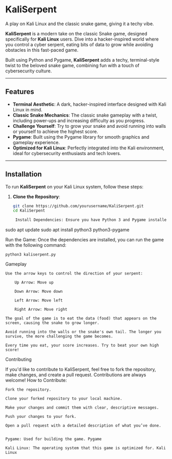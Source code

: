 # KaliSerpent
A play on Kali Linux and the classic snake game, giving it a techy vibe.


**KaliSerpent** is a modern take on the classic Snake game, designed specifically for **Kali Linux** users. Dive into a hacker-inspired world where you control a cyber serpent, eating bits of data to grow while avoiding obstacles in this fast-paced game.

Built using Python and Pygame, **KaliSerpent** adds a techy, terminal-style twist to the beloved snake game, combining fun with a touch of cybersecurity culture.

---

## Features

- **Terminal Aesthetic**: A dark, hacker-inspired interface designed with Kali Linux in mind.
- **Classic Snake Mechanics**: The classic snake gameplay with a twist, including power-ups and increasing difficulty as you progress.
- **Challenge Yourself**: Try to grow your snake and avoid running into walls or yourself to achieve the highest score.
- **Pygame**: Built using the Pygame library for smooth graphics and gameplay experience.
- **Optimized for Kali Linux**: Perfectly integrated into the Kali environment, ideal for cybersecurity enthusiasts and tech lovers.

---

## Installation

To run **KaliSerpent** on your Kali Linux system, follow these steps:

1. **Clone the Repository**:
   ```bash
   git clone https://github.com/yourusername/KaliSerpent.git
   cd KaliSerpent

    Install Dependencies: Ensure you have Python 3 and Pygame installed. If not, you can install them using the following commands:

sudo apt update
sudo apt install python3 python3-pygame

Run the Game: Once the dependencies are installed, you can run the game with the following command:

    python3 kaliserpent.py

Gameplay

    Use the arrow keys to control the direction of your serpent:

        Up Arrow: Move up

        Down Arrow: Move down

        Left Arrow: Move left

        Right Arrow: Move right

    The goal of the game is to eat the data (food) that appears on the screen, causing the snake to grow longer.

    Avoid running into the walls or the snake's own tail. The longer you survive, the more challenging the game becomes.

    Every time you eat, your score increases. Try to beat your own high score!

Contributing

If you'd like to contribute to KaliSerpent, feel free to fork the repository, make changes, and create a pull request. Contributions are always welcome!
How to Contribute:

    Fork the repository.

    Clone your forked repository to your local machine.

    Make your changes and commit them with clear, descriptive messages.

    Push your changes to your fork.

    Open a pull request with a detailed description of what you’ve done.


    Pygame: Used for building the game. Pygame

    Kali Linux: The operating system that this game is optimized for. Kali Linux
